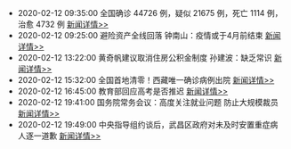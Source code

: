 
- 2020-02-12 09:35:00 全国确诊 44726 例，疑似 21675 例，死亡 1114 例，治愈 4732 例  [新闻详情>>](https://github.com/AlbertGithubHome/ChineseVictory/blob/master/PneumoniaMap/20200212093600.jpg)
- 2020-02-12 09:25:00 避险资产全线回落 钟南山：疫情或于4月前结束  [新闻详情>>](http://finance.sina.com.cn/money/forex/forexinfo/2020-02-12/doc-iimxxstf0720922.shtml?source=cj&dv=1)
- 2020-02-12 13:22:00 黄奇帆建议取消住房公积金制度 孙建波：缺乏常识  [新闻详情>>](https://finance.sina.cn/2020-02-12/detail-iimxxstf0791915.d.htmll)
- 2020-02-12 15:32:00 全国首地清零！西藏唯一确诊病例出院  [新闻详情>>](http://mil.news.sina.com.cn/2020-02-12/doc-iimxyqvz2263146.shtml)
- 2020-02-12 16:45:00 教育部回应高考是否推迟  [新闻详情>>](http://finance.sina.com.cn/wm/2020-02-12/doc-iimxyqvz2288138.shtml)
- 2020-02-12 19:41:00 国务院常务会议：高度关注就业问题 防止大规模裁员  [新闻详情>>](http://finance.sina.com.cn/china/gncj/2020-02-12/doc-iimxyqvz2336019.shtml)
- 2020-02-12 19:49:00 中央指导组约谈后，武昌区政府对未及时安置重症病人逐一道歉  [新闻详情>>](https://tech.sina.com.cn/roll/2020-02-12/doc-iimxyqvz2341730.shtml)